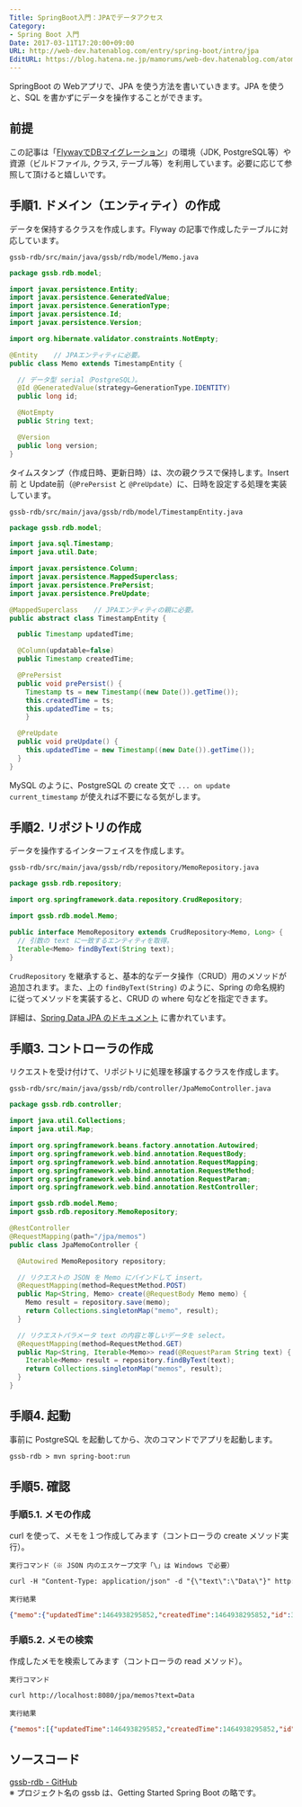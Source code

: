 ```yaml
---
Title: SpringBoot入門：JPAでデータアクセス
Category:
- Spring Boot 入門
Date: 2017-03-11T17:20:00+09:00
URL: http://web-dev.hatenablog.com/entry/spring-boot/intro/jpa
EditURL: https://blog.hatena.ne.jp/mamorums/web-dev.hatenablog.com/atom/entry/10328749687179107669
---
```


SpringBoot の Webアプリで、JPA を使う方法を書いていきます。JPA を使うと、SQL を書かずにデータを操作することができます。


## 前提
この記事は「[FlywayでDBマイグレーション](/entry/spring-boot/intro/flyway)」の環境（JDK, PostgreSQL等）や資源（ビルドファイル, クラス, テーブル等）を利用しています。必要に応じて参照して頂けると嬉しいです。


## 手順1. ドメイン（エンティティ）の作成
データを保持するクラスを作成します。Flyway の記事で作成したテーブルに対応しています。

`gssb-rdb/src/main/java/gssb/rdb/model/Memo.java`

```java
package gssb.rdb.model;

import javax.persistence.Entity;
import javax.persistence.GeneratedValue;
import javax.persistence.GenerationType;
import javax.persistence.Id;
import javax.persistence.Version;

import org.hibernate.validator.constraints.NotEmpty;

@Entity    // JPAエンティティに必要。
public class Memo extends TimestampEntity {

  // データ型 serial（PostgreSQL）。
  @Id @GeneratedValue(strategy=GenerationType.IDENTITY)
  public long id;

  @NotEmpty
  public String text;

  @Version
  public long version;    
}
```

タイムスタンプ（作成日時、更新日時）は、次の親クラスで保持します。Insert前 と Update前（`@PrePersist` と `@PreUpdate`）に、日時を設定する処理を実装しています。

`gssb-rdb/src/main/java/gssb/rdb/model/TimestampEntity.java`

```java
package gssb.rdb.model;

import java.sql.Timestamp;
import java.util.Date;

import javax.persistence.Column;
import javax.persistence.MappedSuperclass;
import javax.persistence.PrePersist;
import javax.persistence.PreUpdate;

@MappedSuperclass    // JPAエンティティの親に必要。
public abstract class TimestampEntity {

  public Timestamp updatedTime;

  @Column(updatable=false)
  public Timestamp createdTime;

  @PrePersist
  public void prePersist() {
    Timestamp ts = new Timestamp((new Date()).getTime());
    this.createdTime = ts;
    this.updatedTime = ts;
    }

  @PreUpdate
  public void preUpdate() {
    this.updatedTime = new Timestamp((new Date()).getTime());
  }
}
```

MySQL のように、PostgreSQL の create 文で `... on update current_timestamp` が使えれば不要になる気がします。


## 手順2. リポジトリの作成
データを操作するインターフェイスを作成します。

`gssb-rdb/src/main/java/gssb/rdb/repository/MemoRepository.java`

```java
package gssb.rdb.repository;

import org.springframework.data.repository.CrudRepository;

import gssb.rdb.model.Memo;

public interface MemoRepository extends CrudRepository<Memo, Long> {
  // 引数の text に一致するエンティティを取得。
  Iterable<Memo> findByText(String text);
}
```

`CrudRepository` を継承すると、基本的なデータ操作（CRUD）用のメソッドが追加されます。また、上の `findByText(String)` のように、Spring の命名規約に従ってメソッドを実装すると、CRUD の where 句などを指定できます。

詳細は、[Spring Data JPA のドキュメント](http://docs.spring.io/spring-data/jpa/docs/current/reference/html/) に書かれています。


## 手順3. コントローラの作成
リクエストを受け付けて、リポジトリに処理を移譲するクラスを作成します。

`gssb-rdb/src/main/java/gssb/rdb/controller/JpaMemoController.java`

```java
package gssb.rdb.controller;

import java.util.Collections;
import java.util.Map;

import org.springframework.beans.factory.annotation.Autowired;
import org.springframework.web.bind.annotation.RequestBody;
import org.springframework.web.bind.annotation.RequestMapping;
import org.springframework.web.bind.annotation.RequestMethod;
import org.springframework.web.bind.annotation.RequestParam;
import org.springframework.web.bind.annotation.RestController;

import gssb.rdb.model.Memo;
import gssb.rdb.repository.MemoRepository;

@RestController
@RequestMapping(path="/jpa/memos")
public class JpaMemoController {

  @Autowired MemoRepository repository;

  // リクエストの JSON を Memo にバインドして insert。
  @RequestMapping(method=RequestMethod.POST)
  public Map<String, Memo> create(@RequestBody Memo memo) {
    Memo result = repository.save(memo);
    return Collections.singletonMap("memo", result);
  }

  // リクエストパラメータ text の内容と等しいデータを select。
  @RequestMapping(method=RequestMethod.GET)
  public Map<String, Iterable<Memo>> read(@RequestParam String text) {
    Iterable<Memo> result = repository.findByText(text);
    return Collections.singletonMap("memos", result);
  }
}
```


## 手順4. 起動
事前に PostgreSQL を起動してから、次のコマンドでアプリを起動します。

```txt
gssb-rdb > mvn spring-boot:run
```


## 手順5. 確認
### 手順5.1. メモの作成
curl を使って、メモを１つ作成してみます（コントローラの create メソッド実行）。

`実行コマンド（※ JSON 内のエスケープ文字「\」は Windows で必要）`

```txt
curl -H "Content-Type: application/json" -d "{\"text\":\"Data\"}" http://localhost:8080/jpa/memos -X POST
```

`実行結果`

```json
{"memo":{"updatedTime":1464938295852,"createdTime":1464938295852,"id":3,"text":"Data","version":0}}
```

### 手順5.2. メモの検索
作成したメモを検索してみます（コントローラの read メソッド）。

`実行コマンド`

```txt
curl http://localhost:8080/jpa/memos?text=Data
```

`実行結果`

```json
{"memos":[{"updatedTime":1464938295852,"createdTime":1464938295852,"id":3,"text":"Data","version":0}]}
```


## ソースコード
[gssb-rdb - GitHub](https://github.com/mamorum/blog/tree/master/code/gssb-rdb)  
※ プロジェクト名の gssb は、Getting Started Spring Boot の略です。
